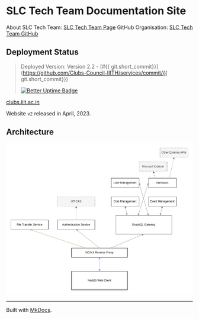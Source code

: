 

# SLC Tech Team Documentation Site

About SLC Tech Team: [SLC Tech Team Page](https://clubs.iiit.ac.in/tech-team) 
GitHub Organisation: [SLC Tech Team GitHub](https://github.com/Clubs-Council-IIITH)

##  Deployment Status
> Deployed Version: Version 2.2 - [#{{ git.short_commit}}](https://github.com/Clubs-Council-IIITH/services/commit/{{ git.short_commit}})
>
> [![Better Uptime Badge](https://betteruptime.com/status-badges/v3/monitor/ikqm.svg)](https://clubs_iiith.betteruptime.com/)

[clubs.iiit.ac.in](https://clubs.iiit.ac.in/)

Website `v2` released in April, 2023.


## Architecture

![Architecture](https://raw.githubusercontent.com/Clubs-Council-IIITH/.github/main/profile/cc-arch.png)

-----
Built with [MkDocs](https://www.mkdocs.org).